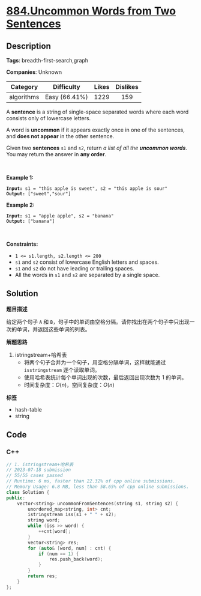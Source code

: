 # [884.Uncommon Words from Two Sentences](https://leetcode.com/problems/uncommon-words-from-two-sentences/description/)

## Description

**Tags**: breadth-first-search,graph

**Companies**: Unknown

|  Category  |  Difficulty   | Likes | Dislikes |
| :--------: | :-----------: | :---: | :------: |
| algorithms | Easy (66.41%) | 1229  |   159    |

<p>A <strong>sentence</strong> is a string of single-space separated words where each word consists only of lowercase letters.</p>
<p>A word is <strong>uncommon</strong> if it appears exactly once in one of the sentences, and <strong>does not appear</strong> in the other sentence.</p>
<p>Given two <strong>sentences</strong> <code>s1</code> and <code>s2</code>, return <em>a list of all the <strong>uncommon words</strong></em>. You may return the answer in <strong>any order</strong>.</p>
<p>&nbsp;</p>
<p><strong class="example">Example 1:</strong></p>
<pre><code><strong>Input:</strong> s1 = "this apple is sweet", s2 = "this apple is sour"
<strong>Output:</strong> ["sweet","sour"]</code></pre><p><strong class="example">Example 2:</strong></p>
<pre><code><strong>Input:</strong> s1 = "apple apple", s2 = "banana"
<strong>Output:</strong> ["banana"]</code></pre>
<p>&nbsp;</p>
<p><strong>Constraints:</strong></p>
<ul>
  <li><code>1 &lt;= s1.length, s2.length &lt;= 200</code></li>
  <li><code>s1</code> and <code>s2</code> consist of lowercase English letters and spaces.</li>
  <li><code>s1</code> and <code>s2</code> do not have leading or trailing spaces.</li>
  <li>All the words in <code>s1</code> and <code>s2</code> are separated by a single space.</li>
</ul>

## Solution

**题目描述**

给定两个句子 `A` 和 `B`，句子中的单词由空格分隔。请你找出在两个句子中只出现一次的单词，并返回这些单词的列表。

**解题思路**

1. istringstream+哈希表
   - 将两个句子合并为一个句子，用空格分隔单词，这样就能通过 `isstringstream` 逐个读取单词。
   - 使用哈希表统计每个单词出现的次数，最后返回出现次数为 1 的单词。
   - 时间复杂度：$O(n)$，空间复杂度：$O(n)$

**标签**

- hash-table
- string

<!-- code start -->
## Code

### C++

```cpp
// 1. istringstream+哈希表
// 2023-07-18 submission
// 55/55 cases passed
// Runtime: 6 ms, faster than 22.32% of cpp online submissions.
// Memory Usage: 6.8 MB, less than 58.65% of cpp online submissions.
class Solution {
public:
    vector<string> uncommonFromSentences(string s1, string s2) {
        unordered_map<string, int> cnt;
        istringstream iss(s1 + " " + s2);
        string word;
        while (iss >> word) {
            ++cnt[word];
        }
        vector<string> res;
        for (auto& [word, num] : cnt) {
            if (num == 1) {
                res.push_back(word);
            }
        }
        return res;
    }
};
```

<!-- code end -->

